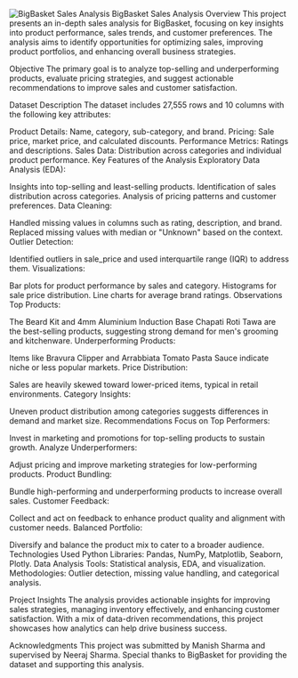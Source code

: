 ![BigBasket Sales Analysis](https://www.bigbasket.com/media/uploads/p/l/40181153_6-bigbasket-diwali-brochure.jpg)
BigBasket Sales Analysis
Overview
This project presents an in-depth sales analysis for BigBasket, focusing on key insights into product performance, sales trends, and customer preferences. The analysis aims to identify opportunities for optimizing sales, improving product portfolios, and enhancing overall business strategies.

Objective
The primary goal is to analyze top-selling and underperforming products, evaluate pricing strategies, and suggest actionable recommendations to improve sales and customer satisfaction.

Dataset Description
The dataset includes 27,555 rows and 10 columns with the following key attributes:

Product Details: Name, category, sub-category, and brand.
Pricing: Sale price, market price, and calculated discounts.
Performance Metrics: Ratings and descriptions.
Sales Data: Distribution across categories and individual product performance.
Key Features of the Analysis
Exploratory Data Analysis (EDA):

Insights into top-selling and least-selling products.
Identification of sales distribution across categories.
Analysis of pricing patterns and customer preferences.
Data Cleaning:

Handled missing values in columns such as rating, description, and brand.
Replaced missing values with median or "Unknown" based on the context.
Outlier Detection:

Identified outliers in sale_price and used interquartile range (IQR) to address them.
Visualizations:

Bar plots for product performance by sales and category.
Histograms for sale price distribution.
Line charts for average brand ratings.
Observations
Top Products:

The Beard Kit and 4mm Aluminium Induction Base Chapati Roti Tawa are the best-selling products, suggesting strong demand for men's grooming and kitchenware.
Underperforming Products:

Items like Bravura Clipper and Arrabbiata Tomato Pasta Sauce indicate niche or less popular markets.
Price Distribution:

Sales are heavily skewed toward lower-priced items, typical in retail environments.
Category Insights:

Uneven product distribution among categories suggests differences in demand and market size.
Recommendations
Focus on Top Performers:

Invest in marketing and promotions for top-selling products to sustain growth.
Analyze Underperformers:

Adjust pricing and improve marketing strategies for low-performing products.
Product Bundling:

Bundle high-performing and underperforming products to increase overall sales.
Customer Feedback:

Collect and act on feedback to enhance product quality and alignment with customer needs.
Balanced Portfolio:

Diversify and balance the product mix to cater to a broader audience.
Technologies Used
Python Libraries: Pandas, NumPy, Matplotlib, Seaborn, Plotly.
Data Analysis Tools: Statistical analysis, EDA, and visualization.
Methodologies: Outlier detection, missing value handling, and categorical analysis.

Project Insights
The analysis provides actionable insights for improving sales strategies, managing inventory effectively, and enhancing customer satisfaction. With a mix of data-driven recommendations, this project showcases how analytics can help drive business success.

Acknowledgments
This project was submitted by Manish Sharma and supervised by Neeraj Sharma. Special thanks to BigBasket for providing the dataset and supporting this analysis.

